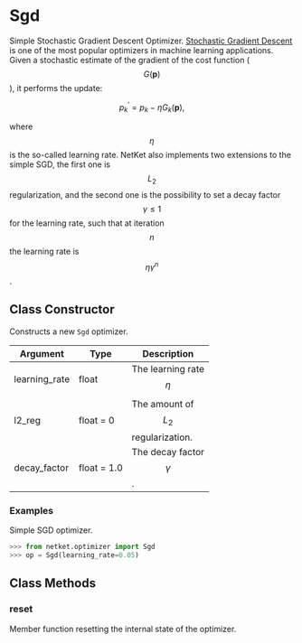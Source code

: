 # Sgd
Simple Stochastic Gradient Descent Optimizer.
 [Stochastic Gradient Descent](https://en.wikipedia.org/wiki/Stochastic_gradient_descent)
 is one of the most popular optimizers in machine learning applications.
 Given a stochastic estimate of the gradient of the cost function ($$ G(\mathbf{p}) $$),
 it performs the update:

 $$
 p^\prime_k = p_k -\eta G_k(\mathbf{p}),
 $$

 where $$ \eta $$ is the so-called learning rate.
 NetKet also implements two extensions to the simple SGD,
 the first one is $$ L_2 $$ regularization,
 and the second one is the possibility to set a decay
 factor $$ \gamma \leq 1 $$ for the learning rate, such that
 at iteration $$ n $$ the learning rate is $$ \eta \gamma^n $$.

## Class Constructor
Constructs a new ``Sgd`` optimizer.

|  Argument   |   Type    |              Description              |
|-------------|-----------|---------------------------------------|
|learning_rate|float      |The learning rate $$ \eta $$           |
|l2_reg       |float = 0  |The amount of $$ L_2 $$ regularization.|
|decay_factor |float = 1.0|The decay factor $$ \gamma $$.         |

### Examples
Simple SGD optimizer.

```python
>>> from netket.optimizer import Sgd
>>> op = Sgd(learning_rate=0.05)

```



## Class Methods 
### reset
Member function resetting the internal state of the optimizer.


